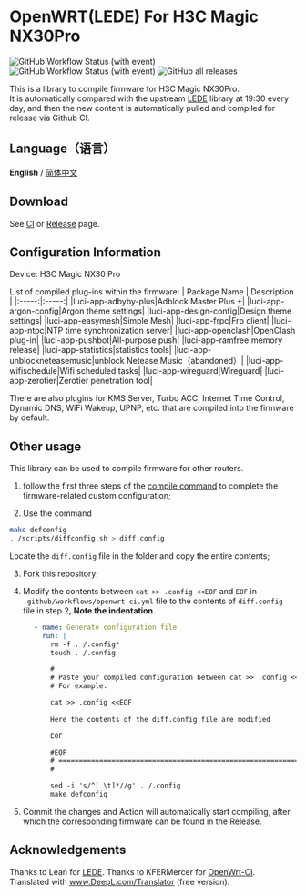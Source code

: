 # OpenWRT(LEDE) For H3C Magic NX30Pro 
![GitHub Workflow Status (with event)](https://img.shields.io/github/actions/workflow/status/Zachery-Liu/Lede-for-H3C-NX30pro/merge-upstream.yml?style=for-the-badge&label=Merge)
![GitHub Workflow Status (with event)](https://img.shields.io/github/actions/workflow/status/Zachery-Liu/Lede-for-H3C-NX30pro/openwrt-ci.yml?label=Build&style=for-the-badge)
![GitHub all releases](https://img.shields.io/github/downloads/Zachery-Liu/Lede-for-H3C-NX30pro/total?style=for-the-badge)




This is a library to compile firmware for H3C Magic NX30Pro.  
It is automatically compared with the upstream [LEDE](https://github.com/coolsnowwolf/lede) library at 19:30 every day, and then the new content is automatically pulled and compiled for release via Github CI.


## Language（语言）
**English** / [简体中文](README.md)
## Download
See [CI](https://github.com/Zachery-Liu/Lede-for-H3C-NX30pro/actions/workflows/openwrt-ci.yml) or [Release](https://github.com/Zachery-Liu/Lede-for-H3C-NX30pro/releases) page.

## Configuration Information
Device: H3C Magic NX30 Pro  

List of compiled plug-ins within the firmware:
| Package Name | Description |
|:-----:|:-----:|
|luci-app-adbyby-plus|Adblock Master Plus +|
|luci-app-argon-config|Argon theme settings|
|luci-app-design-config|Design theme settings|
|luci-app-easymesh|Simple Mesh|
|luci-app-frpc|Frp client|
|luci-app-ntpc|NTP time synchronization server|
|luci-app-openclash|OpenClash plug-in|
|luci-app-pushbot|All-purpose push|
|luci-app-ramfree|memory release|
|luci-app-statistics|statistics tools|
|luci-app-unblockneteasemusic|unblock Netease Music（abandoned）|
|luci-app-wifischedule|Wifi scheduled tasks|
|luci-app-wireguard|Wireguard|
|luci-app-zerotier|Zerotier penetration tool|

There are also plugins for KMS Server, Turbo ACC, Internet Time Control, Dynamic DNS, WiFi Wakeup, UPNP, etc. that are compiled into the firmware by default.  


## Other usage
This library can be used to compile firmware for other routers.  

1. follow the first three steps of the [compile command](https://github.com/coolsnowwolf/lede#%E7%BC%96%E8%AF%91%E5%91%BD%E4%BB%A4) to complete the firmware-related custom configuration;


2. Use the command

```bash
make defconfig
. /scripts/diffconfig.sh > diff.config
```
  

Locate the ``diff.config`` file in the folder and copy the entire contents;

3. Fork this repository;

4. Modify the contents between  `cat >> .config <<EOF` and `EOF` in `.github/workflows/openwrt-ci.yml` file to the contents of `diff.config` file in step 2, **Note the indentation**.

```yml
      - name: Generate configuration file
        run: |
          rm -f . /.config*
          touch . /.config

          #
          # Paste your compiled configuration between cat >> .config <<EOF to EOF, taking care of the indentation
          # For example.

          cat >> .config <<EOF
          
          Here the contents of the diff.config file are modified

          EOF

          #EOF
          # ===============================================================
          # 

          sed -i 's/^[ \t]*//g' . /.config
          make defconfig
```

5. Commit the changes and Action will automatically start compiling, after which the corresponding firmware can be found in the Release.

## Acknowledgements
Thanks to Lean for [LEDE](https://github.com/coolsnowwolf/lede).
Thanks to KFERMercer for [OpenWrt-CI](https://github.com/KFERMercer/OpenWrt-CI).
Translated with www.DeepL.com/Translator (free version).
